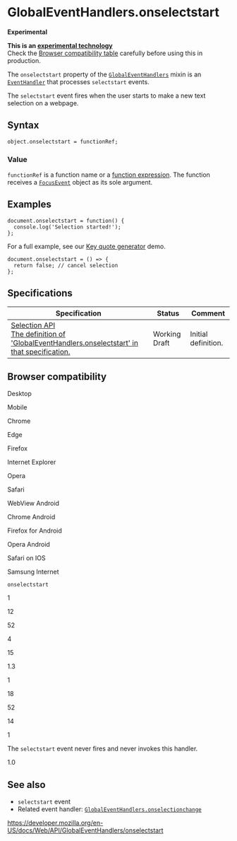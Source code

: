 # GlobalEventHandlers.onselectstart

**Experimental**

**This is an [experimental technology](https://developer.mozilla.org/en-US/docs/MDN/Guidelines/Conventions_definitions#experimental)**  
Check the [Browser compatibility table](#browser_compatibility) carefully before using this in production.

The `onselectstart` property of the [`GlobalEventHandlers`](../globaleventhandlers) mixin is an [`EventHandler`](https://developer.mozilla.org/en-US/docs/Web/Events/Event_handlers) that processes `selectstart` events.

The `selectstart` event fires when the user starts to make a new text selection on a webpage.

## Syntax

    object.onselectstart = functionRef;

### Value

`functionRef` is a function name or a [function expression](https://developer.mozilla.org/en-US/docs/Web/JavaScript/Reference/Operators/function). The function receives a [`FocusEvent`](../focusevent) object as its sole argument.

## Examples

    document.onselectstart = function() {
      console.log('Selection started!');
    };

For a full example, see our [Key quote generator](https://github.com/chrisdavidmills/selection-api-examples/#key-quote-generator-see-it-running-live) demo.

    document.onselectstart = () => {
      return false; // cancel selection
    };

## Specifications

<table><thead><tr class="header"><th>Specification</th><th>Status</th><th>Comment</th></tr></thead><tbody><tr class="odd"><td><a href="https://w3c.github.io/selection-api/#dom-globaleventhandlers-onselectstart">Selection API<br />
<span class="small">The definition of 'GlobalEventHandlers.onselectstart' in that specification.</span></a></td><td><span class="spec-wd">Working Draft</span></td><td>Initial definition.</td></tr></tbody></table>

## Browser compatibility

Desktop

Mobile

Chrome

Edge

Firefox

Internet Explorer

Opera

Safari

WebView Android

Chrome Android

Firefox for Android

Opera Android

Safari on IOS

Samsung Internet

`onselectstart`

1

12

52

4

15

1.3

1

18

52

14

1

The `selectstart` event never fires and never invokes this handler.

1.0

## See also

- `selectstart` event
- Related event handler: [`GlobalEventHandlers.onselectionchange`](onselectionchange)

<a href="https://developer.mozilla.org/en-US/docs/Web/API/GlobalEventHandlers/onselectstart" class="_attribution-link">https://developer.mozilla.org/en-US/docs/Web/API/GlobalEventHandlers/onselectstart</a>

